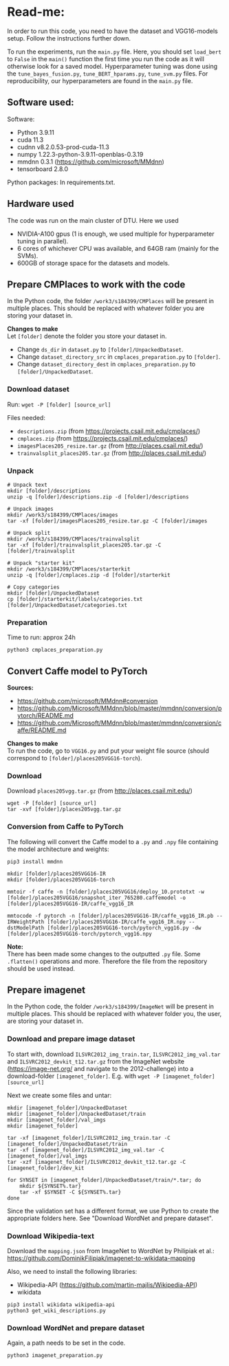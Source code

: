 # Read-me:
In order to run this code, you need to have the dataset and VGG16-models setup. Follow the instructions further down.

To run the experiments, run the `main.py` file. Here, you should set `load_bert` to `False` in the `main()` function the first time you run the code as it will otherwise look for a saved model.
Hyperparameter tuning was done using the `tune_bayes_fusion.py`, `tune_BERT_hparams.py`, `tune_svm.py` files. For reproducibility, our hyperparameters are found in the `main.py` file.

## Software used:
Software:
- Python 3.9.11
- cuda 11.3
- cudnn v8.2.0.53-prod-cuda-11.3
- numpy 1.22.3-python-3.9.11-openblas-0.3.19
- mmdnn 0.3.1 (https://github.com/microsoft/MMdnn)
- tensorboard 2.8.0

Python packages:
In requirements.txt.

## Hardware used
The code was run on the main cluster of DTU. Here we used
- NVIDIA-A100 gpus (1 is enough, we used multiple for hyperparameter tuning in parallel). 
- 6 cores of whichever CPU was available, and 64GB ram (mainly for the SVMs).
- 600GB of storage space for the datasets and models.

## Prepare CMPlaces to work with the code
In the Python code, the folder `/work3/s184399/CMPlaces` will be present in multiple places. This should be replaced with whatever folder you are storing your dataset in.

**Changes to make**<br>
Let `[folder]` denote the folder you store your dataset in.
- Change `ds_dir` in `dataset.py` to `[folder]/UnpackedDataset`. 
- Change `dataset_directory_src` in `cmplaces_preparation.py` to `[folder]`.
- Change `dataset_directory_dest` in `cmplaces_preparation.py` to `[folder]/UnpackedDataset`.

### Download dataset
Run:
`wget -P [folder] [source_url]`

Files needed:
- `descriptions.zip` (from https://projects.csail.mit.edu/cmplaces/)
- `cmplaces.zip` (from https://projects.csail.mit.edu/cmplaces/)
- `imagesPlaces205_resize.tar.gz` (from http://places.csail.mit.edu/)
- `trainvalsplit_places205.tar.gz` (from http://places.csail.mit.edu/)

### Unpack
```
# Unpack text
mkdir [folder]/descriptions
unzip -q [folder]/descriptions.zip -d [folder]/descriptions

# Unpack images
mkdir /work3/s184399/CMPlaces/images
tar -xf [folder]/imagesPlaces205_resize.tar.gz -C [folder]/images

# Unpack split
mkdir /work3/s184399/CMPlaces/trainvalsplit
tar -xf [folder]/trainvalsplit_places205.tar.gz -C [folder]/trainvalsplit

# Unpack "starter kit"
mkdir /work3/s184399/CMPlaces/starterkit
unzip -q [folder]/cmplaces.zip -d [folder]/starterkit

# Copy categories
mkdir [folder]/UnpackedDataset
cp [folder]/starterkit/labels/categories.txt [folder]/UnpackedDataset/categories.txt
```

### Preparation
Time to run: approx 24h
```
python3 cmplaces_preparation.py
```

## Convert Caffe model to PyTorch
**Sources:**
* https://github.com/microsoft/MMdnn#conversion
* https://github.com/Microsoft/MMdnn/blob/master/mmdnn/conversion/pytorch/README.md
* https://github.com/Microsoft/MMdnn/blob/master/mmdnn/conversion/caffe/README.md


**Changes to make**<br>
To run the code, go to `VGG16.py` and put your weight file source (should correspond to `[folder]/places205VGG16-torch`).

### Download
Download `places205vgg.tar.gz` (from http://places.csail.mit.edu/)
```
wget -P [folder] [source_url]
tar -xvf [folder]/places205vgg.tar.gz
```

### Conversion from Caffe to PyTorch
The following will convert the Caffe model to a `.py` and `.npy` file containing the model architecture and weights:
```
pip3 install mmdnn

mkdir [folder]/places205VGG16-IR
mkdir [folder]/places205VGG16-torch

mmtoir -f caffe -n [folder]/places205VGG16/deploy_10.prototxt -w [folder]/places205VGG16/snapshot_iter_765280.caffemodel -o [folder]/places205VGG16-IR/caffe_vgg16_IR

mmtocode -f pytorch -n [folder]/places205VGG16-IR/caffe_vgg16_IR.pb --IRWeightPath [folder]/places205VGG16-IR/caffe_vgg16_IR.npy --dstModelPath [folder]/places205VGG16-torch/pytorch_vgg16.py -dw [folder]/places205VGG16-torch/pytorch_vgg16.npy
```

**Note:**<br>
There has been made some changes to the outputted `.py` file. Some `.flatten()` operations and more. Therefore the file from the repository should be used instead.

## Prepare imagenet
In the Python code, the folder `/work3/s184399/ImageNet` will be present in multiple places. This should be replaced with whatever folder you, the user, are storing your dataset in.

### Download and prepare image dataset
To start with, download `ILSVRC2012_img_train.tar`, `ILSVRC2012_img_val.tar` and `ILSVRC2012_devkit_t12.tar.gz` from the ImageNet website (https://image-net.org/ and navigate to the 2012-challenge) into a download-folder `[imagenet_folder]`. E.g. with `wget -P [imagenet_folder] [source_url]`

Next we create some files and untar:
```
mkdir [imagenet_folder]/UnpackedDataset
mkdir [imagenet_folder]/UnpackedDataset/train
mkdir [imagenet_folder]/val_imgs
mkdir [imagenet_folder]

tar -xf [imagenet_folder]/ILSVRC2012_img_train.tar -C [imagenet_folder]/UnpackedDataset/train
tar -xf [imagenet_folder]/ILSVRC2012_img_val.tar -C [imagenet_folder]/val_imgs
tar -xzf [imagenet_folder]/ILSVRC2012_devkit_t12.tar.gz -C [imagenet_folder]/dev_kit

for SYNSET in [imagenet_folder]/UnpackedDataset/train/*.tar; do
    mkdir ${SYNSET%.tar}
    tar -xf $SYNSET -C ${SYNSET%.tar}
done
```

Since the validation set has a different format, we use Python to create the appropriate folders here. See "Download WordNet and prepare dataset".


### Download Wikipedia-text
Download the `mapping.json` from ImageNet to WordNet by Philipiak et al.: https://github.com/DominikFilipiak/imagenet-to-wikidata-mapping

Also, we need to install the following libraries:
- Wikipedia-API (https://github.com/martin-majlis/Wikipedia-API)
- wikidata
```
pip3 install wikidata wikipedia-api
python3 get_wiki_descriptions.py
```

### Download WordNet and prepare dataset
Again, a path needs to be set in the code.
```
python3 imagenet_preparation.py
```
